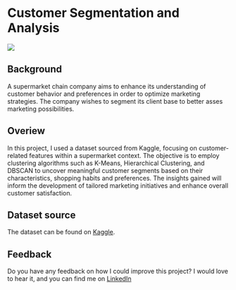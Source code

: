 # Customer Segmentation and Analysis

<img src="[https://feradasfinancas.com/wp-content/uploads/2022/08/2283451-scaled.jpg](https://miro.medium.com/v2/resize:fit:845/1*rFATWK6tWBrDJ1o1rzEZ8w.png)" >

## Background
A supermarket chain company aims to enhance its understanding of customer behavior and preferences in order to optimize marketing strategies. The company wishes to segment its client base to better asses marketing possibilities.

## Overiew
In this project, I used a dataset sourced from Kaggle, focusing on customer-related features within a supermarket context. The objective is to employ clustering algorithms such as K-Means, Hierarchical Clustering, and DBSCAN to uncover meaningful customer segments based on their characteristics, shopping habits and preferences. The insights gained will inform the development of tailored marketing initiatives and enhance overall customer satisfaction.

## Dataset source
The dataset can be found on [Kaggle](https://www.kaggle.com/datasets/imakash3011/customer-personality-analysis).

## Feedback
Do you have any feedback on how I could improve this project? I would love to hear it, and you can find me on [LinkedIn](https://www.linkedin.com/in/gustavoperbone/)
